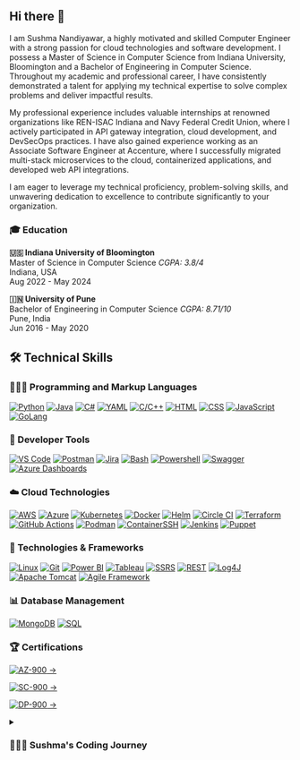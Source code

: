 <h2>Hi there 👋</h2>
<p>
    I am Sushma Nandiyawar, a highly motivated and skilled Computer Engineer with a strong passion for cloud technologies and software development. I possess a Master of Science in Computer Science from Indiana University, Bloomington and a Bachelor of Engineering in Computer Science. Throughout my academic and professional career, I have consistently demonstrated a talent for applying my technical expertise to solve complex problems and deliver impactful results.
</p>
<p>
    My professional experience includes valuable internships at renowned organizations like REN-ISAC Indiana and Navy Federal Credit Union, where I actively participated in API gateway integration, cloud development, and DevSecOps practices. I have also gained experience working as an Associate Software Engineer at Accenture, where I successfully migrated multi-stack microservices to the cloud, containerized applications, and developed web API integrations.
</p>
<p>
    I am eager to leverage my technical proficiency, problem-solving skills, and unwavering dedication to excellence to contribute significantly to your organization.
</p>
<!--
**Sushma-Nandiyawar/Sushma-Nandiyawar** is a ✨ _special_ ✨ repository because its `README.md` (this file) appears on your GitHub profile.
Here are some ideas to get you started:
- 🔭 I’m currently working on ...
- 🌱 I’m currently learning ...
- 👯 I’m looking to collaborate on ...
- 🤔 I’m looking for help with ...
- 💬 Ask me about ...
- 📫 How to reach me: ...
- 😄 Pronouns: ...
- ⚡ Fun fact: ...
-->
<h3>🎓 Education</h3>
<p>
    <strong>🇺🇸 Indiana University of Bloomington</strong>
    <br>
    Master of Science in Computer Science
    <em>CGPA: 3.8/4</em>
    <br>
    Indiana, USA
    <br>
    Aug 2022 - May 2024
</p>
<p>
    <strong>🇮🇳 University of Pune</strong>
    <br>
    Bachelor of Engineering in Computer Science
    <em>CGPA: 8.71/10</em>
    <br>
    Pune, India
    <br>
    Jun 2016 - May 2020
</p>
<summary>
  <h2>🛠️ Technical Skills</h2>
</summary>
<h3>👩🏻‍💻 Programming and Markup Languages</h3>
<p>
    <a href="#"><img alt="Python" src="https://img.shields.io/badge/Python-14354C.svg?logo=python&logoColor=white"></a>
    <a href="#"><img alt="Java" src="https://custom-icon-badges.demolab.com/badge/Java-007396.svg?logo=java&logoColor=white"></a>
    <a href="#"><img alt="C#" src="https://img.shields.io/badge/C%23-239120.svg?logo=c-sharp&logoColor=white"></a>
    <a href="#"><img alt="YAML" src="https://img.shields.io/badge/YAML-000000.svg?logo=yaml&logoColor=white"></a>
    <a href="#"><img alt="C/C++" src="https://img.shields.io/badge/C%2FC%2B%2B-00599C.svg?logo=c%2B%2B&logoColor=white"></a>
    <a href="#"><img alt="HTML" src="https://img.shields.io/badge/HTML-E34F26.svg?logo=html5&logoColor=white"></a>
    <a href="#"><img alt="CSS" src="https://img.shields.io/badge/CSS-1572B6.svg?logo=css3&logoColor=white"></a>
    <a href="#"><img alt="JavaScript" src="https://img.shields.io/badge/JavaScript-F7DF1E.svg?logo=javascript&logoColor=black"></a>
    <a href="#"><img alt="GoLang" src="https://img.shields.io/badge/GoLang-00ADD8.svg?logo=go&logoColor=white"></a>
</p>

<h3>🧰 Developer Tools</h3>
<p>
    <a href="#"><img alt="VS Code" src="https://img.shields.io/badge/VS_Code-007ACC.svg?logo=visual-studio-code&logoColor=white"></a>
    <a href="#"><img alt="Postman" src="https://img.shields.io/badge/Postman-FF6C37.svg?logo=postman&logoColor=white"></a>
    <a href="#"><img alt="Jira" src="https://img.shields.io/badge/Jira-0052CC.svg?logo=jira&logoColor=white"></a>
    <a href="#"><img alt="Bash" src="https://img.shields.io/badge/Bash-4EAA25.svg?logo=gnu-bash&logoColor=white"></a>
    <a href="#"><img alt="Powershell" src="https://img.shields.io/badge/Powershell-5391FE.svg?logo=powershell&logoColor=white"></a>
    <a href="#"><img alt="Swagger" src="https://img.shields.io/badge/Swagger-85EA2D.svg?logo=swagger&logoColor=white"></a>
    <a href="#"><img alt="Azure Dashboards" src="https://img.shields.io/badge/Azure_Dashboards-0089D6.svg?logo=microsoft-azure&logoColor=white"></a>
</p>

<h3>☁️ Cloud Technologies</h3>
<p>
    <a href="#"><img alt="AWS" src="https://img.shields.io/badge/AWS-232F3E.svg?logo=amazon-aws&logoColor=white"></a>
    <a href="#"><img alt="Azure" src="https://img.shields.io/badge/Azure-0089D6.svg?logo=microsoft-azure&logoColor=white"></a>
    <a href="#"><img alt="Kubernetes" src="https://img.shields.io/badge/Kubernetes-326CE5.svg?logo=kubernetes&logoColor=white"></a>
    <a href="#"><img alt="Docker" src="https://img.shields.io/badge/Docker-2496ED.svg?logo=docker&logoColor=white"></a>
    <a href="#"><img alt="Helm" src="https://img.shields.io/badge/Helm-277A9F.svg?logo=helm&logoColor=white"></a>
    <a href="#"><img alt="Circle CI" src="https://img.shields.io/badge/Circle_CI-343434.svg?logo=circleci&logoColor=white"></a>
    <a href="#"><img alt="Terraform" src="https://img.shields.io/badge/Terraform-623CE4.svg?logo=terraform&logoColor=white"></a>
    <a href="#"><img alt="GitHub Actions" src="https://img.shields.io/badge/GitHub_Actions-2088FF.svg?logo=github-actions&logoColor=white"></a>
    <a href="#"><img alt="Podman" src="https://img.shields.io/badge/Podman-881D0D.svg?logo=podman&logoColor=white"></a>
    <a href="#"><img alt="ContainerSSH" src="https://img.shields.io/badge/ContainerSSH-28AA35.svg?logo=containerssh&logoColor=white"></a>
    <a href="#"><img alt="Jenkins" src="https://img.shields.io/badge/Jenkins-D24939.svg?logo=jenkins&logoColor=white"></a>
    <a href="#"><img alt="Puppet" src="https://img.shields.io/badge/Puppet-FFAE1A.svg?logo=puppet&logoColor=white"></a>
</p>

<h3>🧩 Technologies & Frameworks</h3>
<p>
    <a href="#"><img alt="Linux" src="https://img.shields.io/badge/Linux-FCC624.svg?logo=linux&logoColor=black"></a>
    <a href="#"><img alt="Git" src="https://img.shields.io/badge/Git-F05032.svg?logo=git&logoColor=white"></a>
    <a href="#"><img alt="Power BI" src="https://img.shields.io/badge/Power_BI-F2C811.svg?logo=power-bi&logoColor=black"></a>
    <a href="#"><img alt="Tableau" src="https://img.shields.io/badge/Tableau-E97627.svg?logo=tableau&logoColor=white"></a>
    <a href="#"><img alt="SSRS" src="https://img.shields.io/badge/SSRS-FF0000.svg?logo=microsoft&logoColor=white"></a>
    <a href="#"><img alt="REST" src="https://img.shields.io/badge/REST-61DAFB.svg?logo=rest&logoColor=black"></a>
    <a href="#"><img alt="Log4J" src="https://img.shields.io/badge/Log4J-8F1D21.svg?logo=apache&logoColor=white"></a>
    <a href="#"><img alt="Apache Tomcat" src="https://img.shields.io/badge/Apache_Tomcat-F8DC75.svg?logo=apache&logoColor=black"></a>
    <a href="#"><img alt="Agile Framework" src="https://img.shields.io/badge/Agile_Framework-009FDA.svg?logo=agile&logoColor=white"></a>
</p>

<h3>📊 Database Management</h3>
<p>
    <a href="#"><img alt="MongoDB" src="https://img.shields.io/badge/MongoDB-47A248.svg?logo=mongodb&logoColor=white"></a>
    <a href="#"><img alt="SQL" src="https://custom-icon-badges.demolab.com/badge/SQL-025E8C.svg?logo=database&logoColor=white"></a>
</p>
<h3>🏆 Certifications</h3>
<p>
    <a href="https://www.credly.com/badges/9b97ecf4-64cf-4130-aef5-c365c738e435/public_url" target="_blank">
        <img alt="AZ-900" src="https://img.shields.io/badge/AZ_900-Azure_Fundamentals-FFD700?logo=microsoft-azure&logoColor=white">
        &rarr;
    </a>
</p>
<p>
    <a href="https://www.credly.com/badges/8dd62112-4516-4c48-938a-de804cfe59c1/public_url" target="_blank">
        <img alt="SC-900" src="https://img.shields.io/badge/SC_900-Azure_Security_Fundamanetals-FFD700?logo=security&logoColor=white">
        &rarr;
    </a>
</p>
<p>
    <a href="https://www.credly.com/badges/8882e8d3-379f-4a0b-9eb3-68ff35a55542/public_url" target="_blank">
        <img alt="DP-900" src="https://img.shields.io/badge/DP_900-Azure_Data_Fundamentals-FFD700?logo=data&logoColor=white">
        &rarr;
    </a>
</p>

<details>
 <summary><h3>👩🏻‍💻 Sushma's Coding Journey</h3></summary>
<!--    I -->
### MY Social Profiles:
* [Linkedln](https://www.linkedin.com/in/shubhangi-dabral-b79705145/)
